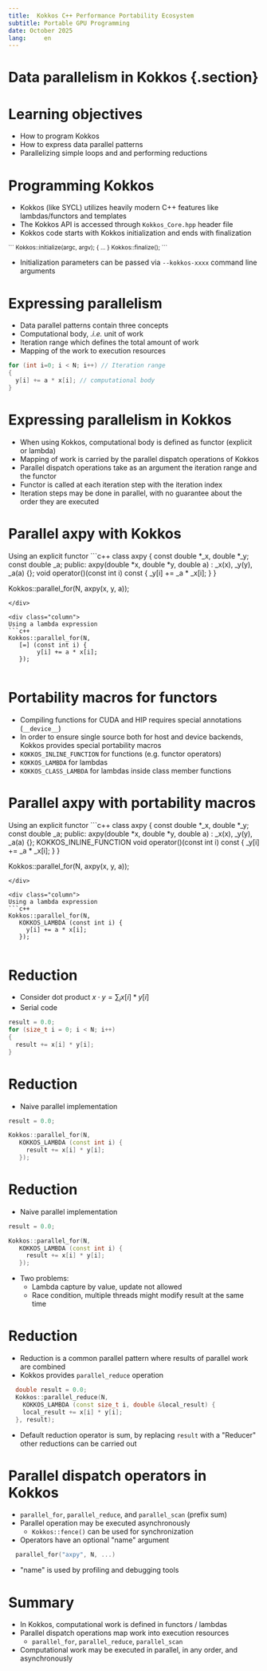 ```yaml
---
title:  Kokkos C++ Performance Portability Ecosystem
subtitle: Portable GPU Programming
date: October 2025
lang:     en
---
```


# Data parallelism in Kokkos {.section}

# Learning objectives

- How to program Kokkos
- How to express data parallel patterns
- Parallelizing simple loops and and performing reductions

# Programming Kokkos

- Kokkos (like SYCL) utilizes heavily modern C++ features like lambdas/functors and templates
- The Kokkos API is accessed through `Kokkos_Core.hpp` header file
- Kokkos code starts with Kokkos initialization and ends with finalization
<small>
```
Kokkos::initialize(argc, argv);
{
...
}
Kokkos::finalize();
```
</small>

- Initialization parameters can be passed via `--kokkos-xxxx` command line arguments

# Expressing parallelism

- Data parallel patterns contain three concepts
- Computational body, *.i.e.* unit of work
- Iteration range which defines the total amount of work
- Mapping of the work to execution resources

```c++
for (int i=0; i < N; i++) // Iteration range
{
  y[i] += a * x[i]; // computational body
}
```

# Expressing parallelism in Kokkos

- When using Kokkos, computational body is defined as functor (explicit or lambda)
- Mapping of work is carried by the parallel dispatch operations of Kokkos
- Parallel dispatch operations take as an argument the iteration range and the functor
- Functor is called at each iteration step with the iteration index
- Iteration steps may be done in parallel, with no guarantee about the order they are executed

# Parallel axpy with Kokkos

<div class="column">
Using an explicit functor
```c++
class axpy {
  const double *_x, 
  double *_y;
  const double _a;
public:
  axpy(double *x, double *y, double a) :
    _x(x), _y(y), _a(a) {};
  void operator()(const int i) const {
    _y[i] += _a * _x[i];
  }
}

Kokkos::parallel_for(N, axpy(x, y, a));
```
</div>

<div class="column">
Using a lambda expression
```c++
Kokkos::parallel_for(N,
   [=] (const int i) {
        y[i] += a * x[i];
   });
```
</div>

# Portability macros for functors

- Compiling functions for CUDA and HIP requires special annotations (`__device__`)
- In order to ensure single source both for host and device backends, Kokkos provides special 
  portability macros
- `KOKKOS_INLINE_FUNCTION` for functions (e.g. functor operators)
- `KOKKOS_LAMBDA` for lambdas
- `KOKKOS_CLASS_LAMBDA` for lambdas inside class member functions

# Parallel axpy with portability macros

<div class="column">
Using an explicit functor
```c++
class axpy {
  const double *_x, 
  double *_y;
  const double _a;
public:
  axpy(double *x, double *y, double a) :
    _x(x), _y(y), _a(a) {};
  KOKKOS_INLINE_FUNCTION
  void operator()(const int i) const {
    _y[i] += _a * _x[i];
  }
}

Kokkos::parallel_for(N, axpy(x, y, a));
```
</div>

<div class="column">
Using a lambda expression
```c++
Kokkos::parallel_for(N,
   KOKKOS_LAMBDA (const int i) {
     y[i] += a * x[i];
   });
```
</div>

# Reduction

- Consider dot product $x \cdot y = \sum_i x[i] * y[i]$
- Serial code
```c++
result = 0.0;
for (size_t i = 0; i < N; i++)
{
  result += x[i] * y[i];
}
```

# Reduction

- Naive parallel implementation
```c++
result = 0.0;

Kokkos::parallel_for(N,
   KOKKOS_LAMBDA (const int i) {
     result += x[i] * y[i];
   });
```

# Reduction

- Naive parallel implementation
```c++
result = 0.0;

Kokkos::parallel_for(N,
   KOKKOS_LAMBDA (const int i) {
     result += x[i] * y[i];
   });
```
- Two problems:
    - Lambda capture by value, update not allowed
    - Race condition, multiple threads might modify result at the same time

# Reduction

- Reduction is a common parallel pattern where results of parallel work are combined
- Kokkos provides `parallel_reduce` operation
```c++
  double result = 0.0;
  Kokkos::parallel_reduce(N,
    KOKKOS_LAMBDA (const size_t i, double &local_result) {
    local_result += x[i] * y[i];
  }, result);
```
- Default reduction operator is sum, by replacing `result` with a "Reducer" other reductions can be carried out 

# Parallel dispatch operators in Kokkos

- `parallel_for`, `parallel_reduce`, and `parallel_scan` (prefix sum)
- Parallel operation may be executed asynchronously
    - `Kokkos::fence()` can be used for synchronization
- Operators have an optional "name" argument
```c++
  parallel_for("axpy", N, ...)
```
- "name" is used by profiling and debugging tools

# Summary

- In Kokkos, computational work is defined in functors / lambdas
- Parallel dispatch operations map work into execution resources
    - `parallel_for`, `parallel_reduce`, `parallel_scan`
- Computational work may be executed in parallel, in any order, and asynchronously

